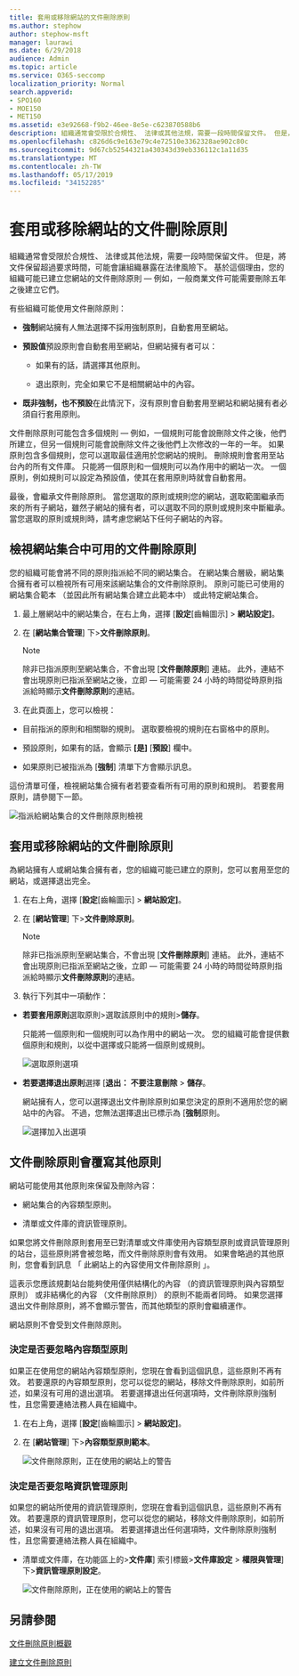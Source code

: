 ```yaml
---
title: 套用或移除網站的文件刪除原則
ms.author: stephow
author: stephow-msft
manager: laurawi
ms.date: 6/29/2018
audience: Admin
ms.topic: article
ms.service: O365-seccomp
localization_priority: Normal
search.appverid:
- SPO160
- MOE150
- MET150
ms.assetid: e3e92668-f9b2-46ee-8e5e-c623870588b6
description: 組織通常會受限於合規性、 法律或其他法規，需要一段時間保留文件。 但是，將文件保留超過要求時間，可能會讓組織暴露在法律風險下。 基於這個理由，您的組織可能已建立您網站的文件刪除原則 — 例如，一般商業文件可能需要刪除五年之後建立它們。
ms.openlocfilehash: c826d6c9e163e79c4e72510e3362328ae902c80c
ms.sourcegitcommit: 9d67cb52544321a430343d39eb336112c1a11d35
ms.translationtype: MT
ms.contentlocale: zh-TW
ms.lasthandoff: 05/17/2019
ms.locfileid: "34152285"
---
```

# <a name="apply-or-remove-a-document-deletion-policy-for-a-site"></a>套用或移除網站的文件刪除原則

組織通常會受限於合規性、 法律或其他法規，需要一段時間保留文件。 但是，將文件保留超過要求時間，可能會讓組織暴露在法律風險下。 基於這個理由，您的組織可能已建立您網站的文件刪除原則 — 例如，一般商業文件可能需要刪除五年之後建立它們。
  
有些組織可能使用文件刪除原則：
  
- **強制**網站擁有人無法選擇不採用強制原則，自動套用至網站。 
    
- **預設值**預設原則會自動套用至網站，但網站擁有者可以： 
    
  - 如果有的話，請選擇其他原則。
    
  - 退出原則，完全如果它不是相關網站中的內容。
    
- **既非強制，也不預設**在此情況下，沒有原則會自動套用至網站和網站擁有者必須自行套用原則。 
    
文件刪除原則可能包含多個規則 — 例如，一個規則可能會說刪除文件之後，他們所建立，但另一個規則可能會說刪除文件之後他們上次修改的一年的一年。 如果原則包含多個規則，您可以選取最佳適用於您網站的規則。 刪除規則會套用至站台內的所有文件庫。 只能將一個原則和一個規則可以為作用中的網站一次。 一個原則，例如規則可以設定為預設值，使其在套用原則時就會自動套用。
  
最後，會繼承文件刪除原則。 當您選取的原則或規則您的網站，選取範圍繼承而來的所有子網站，雖然子網站的擁有者，可以選取不同的原則或規則來中斷繼承。 當您選取的原則或規則時，請考慮您網站下任何子網站的內容。
  
## <a name="view-the-document-deletion-policies-available-in-a-site-collection"></a>檢視網站集合中可用的文件刪除原則

您的組織可能會將不同的原則指派給不同的網站集合。 在網站集合層級，網站集合擁有者可以檢視所有可用來該網站集合的文件刪除原則。 原則可能已可使用的網站集合範本 （並因此所有網站集合建立此範本中） 或此特定網站集合。
  
1. 最上層網站中的網站集合，在右上角，選擇 [**設定**[齒輪圖示] \> **網站設定]**。
    
2. 在 [**網站集合管理**] 下\>**文件刪除原則**。
    
    > [!NOTE]
    > 除非已指派原則至網站集合，不會出現 [**文件刪除原則**] 連結。 此外，連結不會出現原則已指派至網站之後，立即 — 可能需要 24 小時的時間從時原則指派給時顯示**文件刪除原則**的連結。 
  
3. 在此頁面上，您可以檢視：
    
  - 目前指派的原則和相關聯的規則。 選取要檢視的規則在右窗格中的原則。
    
  - 預設原則，如果有的話，會顯示 **[是]** [**預設**] 欄中。 
    
  - 如果原則已被指派為 [**強制**] 清單下方會顯示訊息。
    
這份清單可僅，檢視網站集合擁有者若要查看所有可用的原則和規則。 若要套用原則，請參閱下一節。
  
![指派給網站集合的文件刪除原則檢視](media/f2c0433b-2bb5-407d-a364-ae07c9627176.png)
  
## <a name="apply-or-remove-a-document-deletion-policy-for-a-site"></a>套用或移除網站的文件刪除原則

為網站擁有人或網站集合擁有者，您的組織可能已建立的原則，您可以套用至您的網站，或選擇退出完全。
  
1. 在右上角，選擇 [**設定**[齒輪圖示] \> **網站設定]**。
    
2. 在 [**網站管理**] 下\>**文件刪除原則**。
    
    > [!NOTE]
    > 除非已指派原則至網站集合，不會出現 [**文件刪除原則**] 連結。 此外，連結不會出現原則已指派至網站之後，立即 — 可能需要 24 小時的時間從時原則指派給時顯示**文件刪除原則**的連結。 
  
3. 執行下列其中一項動作：
    
  - **若要套用原則**選取原則\>選取該原則中的規則\>**儲存**。
    
    只能將一個原則和一個規則可以為作用中的網站一次。 您的組織可能會提供數個原則和規則，以從中選擇或只能將一個原則或規則。
    
    ![選取原則選項](media/f7c7c055-fca7-4a4f-bb97-63e35a65beac.png)
  
  - **若要選擇退出原則**選擇 [**退出： 不要注意刪除** \> **儲存**。
    
    網站擁有人，您可以選擇退出文件刪除原則如果您決定的原則不適用於您的網站中的內容。 不過，您無法選擇退出已標示為 [**強制**原則。
    
    ![選擇加入出選項](media/efac709c-bef7-4a02-a09d-5bc7d2b4ec63.png)
  
## <a name="document-deletion-policies-override-other-policies"></a>文件刪除原則會覆寫其他原則

網站可能使用其他原則來保留及刪除內容：
  
- 網站集合的內容類型原則。
    
- 清單或文件庫的資訊管理原則。
    
如果您將文件刪除原則套用至已對清單或文件庫使用內容類型原則或資訊管理原則的站台，這些原則將會被忽略，而文件刪除原則會有效用。 如果會略過的其他原則，您會看到訊息 「 此網站上的內容使用文件刪除原則 」。
  
這表示您應該規劃站台能夠使用僅供結構化的內容 （的資訊管理原則與內容類型原則） 或非結構化的內容 （文件刪除原則） 的原則不能兩者同時。 如果您選擇退出文件刪除原則，將不會顯示警告，而其他類型的原則會繼續運作。
  
網站原則不會受到文件刪除原則。
  
### <a name="determine-if-content-type-policies-are-being-ignored"></a>決定是否要忽略內容類型原則

如果正在使用您的網站內容類型原則，您現在會看到這個訊息，這些原則不再有效。 若要還原的內容類型原則，您可以從您的網站，移除文件刪除原則，如前所述，如果沒有可用的退出選項。 若要選擇退出任何選項時，文件刪除原則強制性，且您需要連絡法務人員在組織中。
  
1. 在右上角，選擇 [**設定**[齒輪圖示] \> **網站設定]**。
    
2. 在 [**網站管理**] 下\>**內容類型原則範本**。
    
    ![文件刪除原則，正在使用的網站上的警告](media/4cc3d703-9aff-4695-9670-f78c291c0010.png)
  
### <a name="determine-if-information-management-policies-are-being-ignored"></a>決定是否要忽略資訊管理原則

如果您的網站所使用的資訊管理原則，您現在會看到這個訊息，這些原則不再有效。 若要還原的資訊管理原則，您可以從您的網站，移除文件刪除原則，如前所述，如果沒有可用的退出選項。 若要選擇退出任何選項時，文件刪除原則強制性，且您需要連絡法務人員在組織中。
  
- 清單或文件庫，在功能區上的\>**文件庫**] 索引標籤\>**文件庫設定** \> **權限與管理**] 下\>**資訊管理原則設定**。
    
    ![文件刪除原則，正在使用的網站上的警告](media/3f043057-a741-4cd8-a165-6d139b986064.png)
  
## <a name="see-also"></a>另請參閱

[文件刪除原則概觀](document-deletion-policies.md)
  
[建立文件刪除原則](create-a-document-deletion-policy.md)

